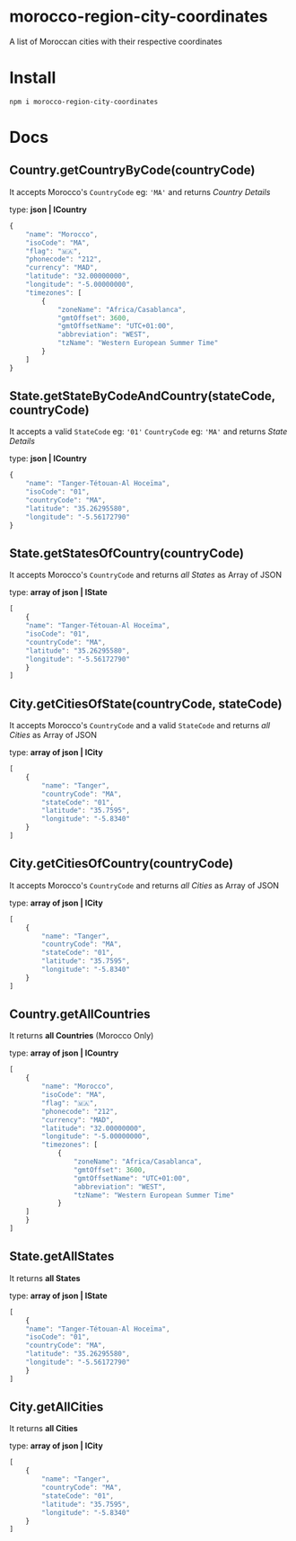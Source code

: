 # morocco-region-city-coordinates
A list of Moroccan cities with their respective coordinates

# Install
`npm i morocco-region-city-coordinates`

# Docs

Country.getCountryByCode(countryCode)
---------------

It accepts Morocco's `CountryCode` eg: `'MA'` and   returns *Country Details*

type: **json | ICountry**

```js
{
    "name": "Morocco",
    "isoCode": "MA",
    "flag": "🇲🇦",
    "phonecode": "212",
    "currency": "MAD",
    "latitude": "32.00000000",
    "longitude": "-5.00000000",
    "timezones": [
        {
            "zoneName": "Africa/Casablanca",
            "gmtOffset": 3600,
            "gmtOffsetName": "UTC+01:00",
            "abbreviation": "WEST",
            "tzName": "Western European Summer Time"
        }
    ]
}
```

State.getStateByCodeAndCountry(stateCode, countryCode)
---------------

It accepts a valid `StateCode` eg: `'01'` `CountryCode` eg: `'MA'` and   returns *State Details*

type: **json | ICountry**

```js
{
    "name": "Tanger-Tétouan-Al Hoceïma",
    "isoCode": "01",
    "countryCode": "MA",
    "latitude": "35.26295580",
    "longitude": "-5.56172790"
}
```

State.getStatesOfCountry(countryCode)
---------------

It accepts Morocco's `CountryCode` and returns *all States* as Array of JSON

type: **array of json | IState**

```js
[
	{
    "name": "Tanger-Tétouan-Al Hoceïma",
    "isoCode": "01",
    "countryCode": "MA",
    "latitude": "35.26295580",
    "longitude": "-5.56172790"
    }
]

```
City.getCitiesOfState(countryCode, stateCode)
---------------

It accepts Morocco's `CountryCode` and a valid `StateCode` and returns *all Cities* as Array of JSON

type: **array of json | ICity**

```js
[
	{
        "name": "Tanger",
        "countryCode": "MA",
        "stateCode": "01",
        "latitude": "35.7595",
        "longitude": "-5.8340"
    }
]

```

City.getCitiesOfCountry(countryCode)
---------------

It accepts Morocco's `CountryCode` and returns *all Cities* as Array of JSON

type: **array of json | ICity**

```js
[
	{
        "name": "Tanger",
        "countryCode": "MA",
        "stateCode": "01",
        "latitude": "35.7595",
        "longitude": "-5.8340"
    }
]

```

Country.getAllCountries
---------------
It returns **all Countries** (Morocco Only)

type: **array of json | ICountry**

```js
[
	{
        "name": "Morocco",
        "isoCode": "MA",
        "flag": "🇲🇦",
        "phonecode": "212",
        "currency": "MAD",
        "latitude": "32.00000000",
        "longitude": "-5.00000000",
        "timezones": [
            {
                "zoneName": "Africa/Casablanca",
                "gmtOffset": 3600,
                "gmtOffsetName": "UTC+01:00",
                "abbreviation": "WEST",
                "tzName": "Western European Summer Time"
            }
    ]
    }
]
```

State.getAllStates
---------------
It returns **all States**

type: **array of json | IState**

```js
[
	{
    "name": "Tanger-Tétouan-Al Hoceïma",
    "isoCode": "01",
    "countryCode": "MA",
    "latitude": "35.26295580",
    "longitude": "-5.56172790"
    }
]
```

City.getAllCities
---------------
It returns **all Cities**

type: **array of json | ICity**

```js
[
	{
        "name": "Tanger",
        "countryCode": "MA",
        "stateCode": "01",
        "latitude": "35.7595",
        "longitude": "-5.8340"
    }
]
```